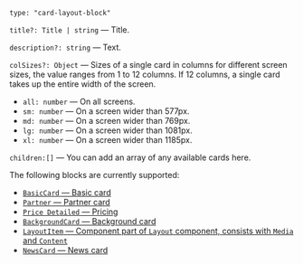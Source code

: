 `type: "card-layout-block"`

`title?: Title | string` — Title.

`description?: string` — Text.

`colSizes?: Object` — Sizes of a single card in columns for different screen sizes, the value ranges from 1 to 12 columns. If 12 columns, a single card takes up the entire width of the screen.

- `all: number` — On all screens.
- `sm: number` — On a screen wider than 577px.
- `md: number` — On a screen wider than 769px.
- `lg: number` — On a screen wider than 1081px.
- `xl: number` — On a screen wider than 1185px.

`children:[]` — You can add an array of any available cards here.

The following blocks are currently supported:

- [`BasicCard` — Basic card](?path=/story/components-cards-basiccard--default&viewMode=docs)
- [`Partner` — Partner card](?path=/story/components-cards-partner--default&viewMode=docs)
- [`Price Detailed` — Pricing](?path=/story/components-cards-pricedetailed--marked-list&viewMode=docs)
- [`BackgroundCard` — Background card](?path=/story/components-cards-backgroundcard--default&viewMode=docs)
- [`LayoutItem` — Component part of `Layout` component, consists with `Media` and `Content`](?path=/story/components-cards-layoutitem--default&viewMode=docs)
- [`NewsCard` — News card](?path=/story/components-cards-newscard--default&viewMode=docs)
